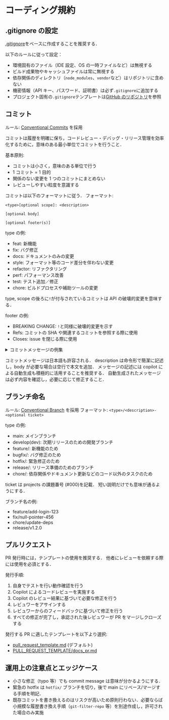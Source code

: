 # コーディング規約

## .gitignore の設定

[.gitignore](.gitignore)をベースに作成することを推奨する．

以下のルールに従って設定：

- 環境固有のファイル（IDE 設定、OS の一時ファイルなど）は無視する
- ビルド成果物やキャッシュファイルは常に無視する
- 依存関係のディレクトリ（`node_modules`、`vendor`など）はリポジトリに含めない
- 機密情報（API キー、パスワード、証明書）は必ず`.gitignore`に追加する
- プロジェクト固有の`.gitignore`テンプレートは[GitHub のリポジトリ](https://github.com/github/gitignore)を参照

## コミット

ルール: [Conventional Commits](https://www.conventionalcommits.org/ja/v1.0.0/) を採用

コミットは履歴を明確に保ち，コードレビュー・デバッグ・リリース管理を効率化するために，意味のある最小単位でコミットを行うこと．

基本原則:

- コミットは小さく，意味のある単位で行う
- 1 コミット = 1 目的
- 関係のない変更を 1 つのコミットにまとめない
- レビューしやすい粒度を意識する

コミットは以下のフォーマットに従う．
フォーマット:

```
<type>[optional scope]: <description>

[optional body]

[optional footer(s)]
```

type の例:

- feat: 新機能
- fix: バグ修正
- docs: ドキュメントのみの変更
- style: フォーマット等のコード差分を伴わない変更
- refactor: リファクタリング
- perf: パフォーマンス改善
- test: テスト追加／修正
- chore: ビルドプロセスや補助ツールの変更

type, scope の後ろに`!`が付与されているコミットは API の破壊的変更を意味する．

footer の例:

- BREAKING CHANGE: `!`と同様に破壊的変更を示す
- Refs: コミットの SHA や関連するコミットを参照する際に使用
- Closes: issue を閉じる際に使用

<details>
<summary>コミットメッセージの例集</summary>

---

### シンプルな機能追加（スコープあり）

```
feat(auth): add OAuth2 login flow
```

### 機能追加（スコープなし）

```
feat: enable dark mode for UI
```

### 機能追加 + 本文 + 関連 issue 終了

```
feat(profile): add user profile page

Added profile view, edit form and avatar upload.

- Added validation
- Adopted async upload

Closes: #789
```

### バグ修正（簡潔）

```
fix(parser): avoid crash on empty input
```

### バグ修正 + 本文 + テスト追加の注記

```
fix(session): restore session handling for legacy tokens

Cause: Session restoration failed because the token parsing logic allowed empty tokens.
Fix: Added a fallback in the parsing logic and added a unit test.

Refs: 3f4a2bc
```

### 破壊的変更（`!`を使用）

```
fix!: change password hashing to argon2

Password hashes changed from bcrypt -> argon2. Existing users must reset their passwords or run a migration tool.

BREAKING CHANGE: password hashes must be migrated. See docs/migrations/password-hash.md
```

### 破壊的変更（フッターで明示）

```
refactor(db): move user fields to tenant-scoped table

A refactor involving major schema changes.

- Move users -> tenants_users
- Include migration script

BREAKING CHANGE: DB schema changed. Run db:migrate and follow the migration guide.
Closes: #456
```

### パフォーマンス改善

```
perf(cache): reduce expensive query frequency

- Cache calls to the slow API
- Set TTL to 5 minutes
```

### ドキュメントのみ

```
docs(contributing): update commit message examples
```

### スタイル/リンターのみ（コード変更なし）

```
style: run prettier across repo
```

### テスト追加

```
test(auth): add integration tests for login flow

- Cover success/failure cases
    Co-authored-by: Contributor <contrib@example.com>
```

### 依存関係の更新（雑務）

```
chore(deps): bump library-x to v2.4.0

- No breaking changes
- Pay attention to the release notes
```

### CI / ビルド

```
ci: add GitHub Actions workflow for lint & test
build(docker): reduce image size by using multi-stage build
```

### 差し戻し

```
revert: revert "feat(profile): add user profile page"

This reverts commit 7a1b2c3 due to a regression in avatar upload handling.
```

### ホットフィックス（緊急）

```
fix(hotfix): restore session cookie domain for production

Emergency fix. Merge to main and deploy immediately.
```

---

</details>

コミットメッセージは日本語も許容される．
description は命令形で簡潔に記述し，body が必要な場合は空行で本文を追加．
メッセージの記述には copilot による自動生成も積極的に活用することを推奨する．
自動生成されたメッセージは必ず内容を確認し，必要に応じて修正すること．

## ブランチ命名

ルール: [Conventional Branch](https://conventional-branch.github.io/) を採用
フォーマット: `<type>/<description>-<optional ticket>`

type の例:

- main: メインブランチ
- develop(dev): 次期リリースのための開発ブランチ
- feature/: 新機能のため
- bugfix/: バグ修正のため
- hotfix/: 緊急修正のため
- release/: リリース準備のためのブランチ
- chore/: 依存関係やドキュメント更新などのコード以外のタスクのため

ticket は projects の課題番号 (#000)を記載．
短い説明だけでも意味が通るようにする．

ブランチ名の例:

- feature/add-login-123
- fix/null-pointer-456
- chore/update-deps
- release/v1.2.0

## プルリクエスト

PR 発行時には，テンプレートの使用を推奨する．
他者にレビューを依頼する際には使用を必須とする．

発行手順:

1. 自身でテストを行い動作確認を行う
2. Copilot によるコードレビューを実施する
3. Copilot のレビュー結果に基づいて必要な修正を行う
4. レビュワーをアサインする
5. レビュワーからのフィードバックに基づいて修正を行う
6. すべての修正が完了し，承認された後レビュワーが PR をマージしクローズする

発行する PR に適したテンプレートを以下より選択:

- [pull_request_template.md](pull_request_template.md) (デフォルト)
- [PULL_REQUEST_TEMPLATE/docs_pr.md](PULL_REQUEST_TEMPLATE/docs_pr.md)

<!--

## マージとリリース

- 原則: Squash and merge を推奨（コミット履歴を PR 単位でまとめる）
- リリースタグは Semantic Versioning (MAJOR.MINOR.PATCH)
- changelog は自動生成（Conventional Commits ベースのツール活用を推奨）

## 自動化とチェック

- pre-commit でフォーマット，静的解析を実行
- commit-msg hook で commitlint を実行しメッセージを検証
- GitHub Actions: push/PR 時に linter/test/build/security-scan を実行
- ブランチ保護: 必須チェック（status checks），必須レビュー数を設定
  -->

## 運用上の注意点とエッジケース

- 小さな修正（typo 等）でも commit message は意味が分かるようにする．
- 緊急の hotfix は `hotfix/` ブランチを切り，後で main にリベース/マージする手順を明記．
- 既存コミットを書き換えるのはリスクが高いため原則行わない．必要ならば小規模な履歴書き換え手順（`git-filter-repo` 等）を別途作成し，許可された場合のみ実施
